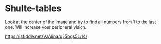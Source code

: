 # Shulte-tables

Look at the center of the image and try to find all numbers from 1 to the last one. Will increase your peripheral vision. 

https://jsfiddle.net/VaAlina/g35bgs5L/14/
